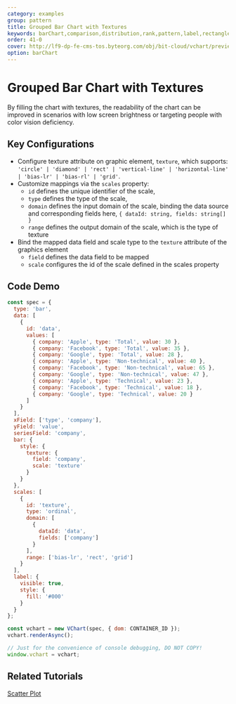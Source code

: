 ```yaml
---
category: examples
group: pattern
title: Grouped Bar Chart with Textures
keywords: barChart,comparison,distribution,rank,pattern,label,rectangle
order: 41-0
cover: http://lf9-dp-fe-cms-tos.byteorg.com/obj/bit-cloud/vchart/preview/pattern/accessible-column.png
option: barChart
---
```


# Grouped Bar Chart with Textures

By filling the chart with textures, the readability of the chart can be improved in scenarios with low screen brightness or targeting people with color vision deficiency.

## Key Configurations

- Configure texture attribute on graphic element, `texture`, which supports: `'circle' | 'diamond' | 'rect' | 'vertical-line' | 'horizontal-line' | 'bias-lr' | 'bias-rl' | 'grid'`.
- Customize mappings via the `scales` property:
  - `id` defines the unique identifier of the scale,
  - `type` defines the type of the scale,
  - `domain` defines the input domain of the scale, binding the data source and corresponding fields here, `{ dataId: string, fields: string[] }`
  - `range` defines the output domain of the scale, which is the type of texture
- Bind the mapped data field and scale type to the `texture` attribute of the graphics element
  - `field` defines the data field to be mapped
  - `scale` configures the id of the scale defined in the scales property

## Code Demo

```javascript livedemo
const spec = {
  type: 'bar',
  data: [
    {
      id: 'data',
      values: [
        { company: 'Apple', type: 'Total', value: 30 },
        { company: 'Facebook', type: 'Total', value: 35 },
        { company: 'Google', type: 'Total', value: 28 },
        { company: 'Apple', type: 'Non-technical', value: 40 },
        { company: 'Facebook', type: 'Non-technical', value: 65 },
        { company: 'Google', type: 'Non-technical', value: 47 },
        { company: 'Apple', type: 'Technical', value: 23 },
        { company: 'Facebook', type: 'Technical', value: 18 },
        { company: 'Google', type: 'Technical', value: 20 }
      ]
    }
  ],
  xField: ['type', 'company'],
  yField: 'value',
  seriesField: 'company',
  bar: {
    style: {
      texture: {
        field: 'company',
        scale: 'texture'
      }
    }
  },
  scales: [
    {
      id: 'texture',
      type: 'ordinal',
      domain: [
        {
          dataId: 'data',
          fields: ['company']
        }
      ],
      range: ['bias-lr', 'rect', 'grid']
    }
  ],
  label: {
    visible: true,
    style: {
      fill: '#000'
    }
  }
};

const vchart = new VChart(spec, { dom: CONTAINER_ID });
vchart.renderAsync();

// Just for the convenience of console debugging, DO NOT COPY!
window.vchart = vchart;
```

## Related Tutorials

[Scatter Plot](link)
